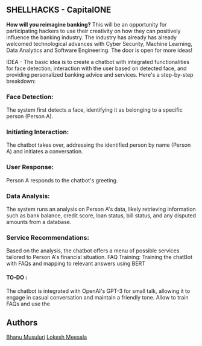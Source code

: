 ## SHELLHACKS - CapitalONE
**How will you reimagine banking?**
This will be an opportunity for participating hackers to use their creativity on how they can positively influence the banking industry. The industry has already has already welcomed technological advances with Cyber Security, Machine Learning, Data Analytics and Software Engineering. The door is open for more ideas!

IDEA - The basic idea is to create a chatbot with integrated functionalities for face detection, interaction with the user based on detected face, and providing personalized banking advice and services. Here's a step-by-step breakdown: 
### Face Detection:
The system first detects a face, identifying it as belonging to a specific person (Person A).
### Initiating Interaction:
The chatbot takes over, addressing the identified person by name (Person A) and initiates a conversation.
### User Response:
Person A responds to the chatbot's greeting.
### Data Analysis:
The system runs an analysis on Person A's data, likely retrieving information such as bank balance, credit score, loan status, bill status, and any disputed amounts from a database.
### Service Recommendations:
Based on the analysis, the chatbot offers a menu of possible services tailored to Person A's financial situation.
FAQ Training:
Training the chatBot with FAQs and mapping to relevant answers using BERT
#### TO-DO : 
The chatbot is integrated with OpenAI's GPT-3 for small talk, allowing it to engage in casual conversation and maintain a friendly tone.
Allow to train FAQs and use the 

## Authors
[Bhanu Musuluri](https://github.com/bhanumusuluri)
[Lokesh Meesala](https://github.com/lokim99)


